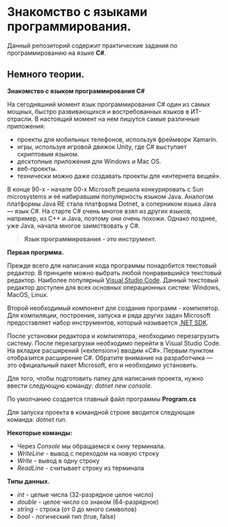 # Знакомство с языками программирования.

Данный репозиторий содержит практические задания по программированию на языке **С#**.

## Немного теории.

**Знакомство с языком программирования C#**

На сегодняшний момент язык программирования C# один из самых мощных, быстро развивающихся и востребованных языков в ИТ-отрасли. В настоящий момент на нем пишутся самые различные приложения:

*  проекты для мобильных телефонов, используя фреймворк Xamarin.
*  игры, используя игровой движок Unity, где С# выступает скриптовым языком.
*  десктопные приложения для Windows и Mac OS.
*  веб-проекты.
*  технически можно даже создавать проекты для «интернета вещей».

В конце 90-х - начале 00-х Microsoft решила конкурировать с Sun microsystems и её набиравшим популярность языком Java. Аналогом платформы Java RE стала платформа Dotnet, а соперником языка Java — язык С#. На старте С# очень многое взял из других языков, например, из С++ и Java, поэтому они очень похожи. Однако позднее, уже Java, начала многое заимствовать у С#.

> **Язык программирования - это инструмент.**

**Первая прогрмма.**

Прежде всего для написания кода программы понадобится текстовый редактор. В принципе можно выбрать любой понравившийся текстовый редактор. Наиболее популярный [Visual Studio Code](https://code.visualstudio.com/Download). Данный текстовый редактор доступен для всех основных операционных систем: Windows, MacOS, Linux.

Второй необходимый компонент для создания программ - компилятор. Для компиляции, построения, запуска и ряда других задач Microsoft предоставляет набор инструментов, который называется [.NET SDK](https://dotnet.microsoft.com/en-us/download).

После установки редактора и компилятора, необходимо перезагрузить систему. После перезагрузки необходимо перейти в Visual Studio Code. На вкладке расширений («extension») вводим «С#». Первым пунктом отобразится расширение С#. Обратите внимание на разработчика — это официальный пакет Microsoft, его и необходимо установить.

Для того, чтобы подготовить папку для написания проекта, нужно ввести следующую команду: *dotnet new console*.

По умолчанию создается главный файл программы **Program.cs**

Для запуска проекта в командной строке вводится следующая команда: *dotnet run*.

**Некоторые команды:**

* Через *Console* мы обращаемся к окну терминала.
* *WriteLine* - вывод с переходом на новую строку
* *Write* - вывод в одну строку
* *ReadLine* - считывает строку из терминала

**Типы данных.**

* *int* - целые числа (32-разрядное целое число)
* *double* - целое число со знаком (64-разрядное)
* *string* - строка (от 0 до много символов)
* *bool* - логический тип (true, false)
